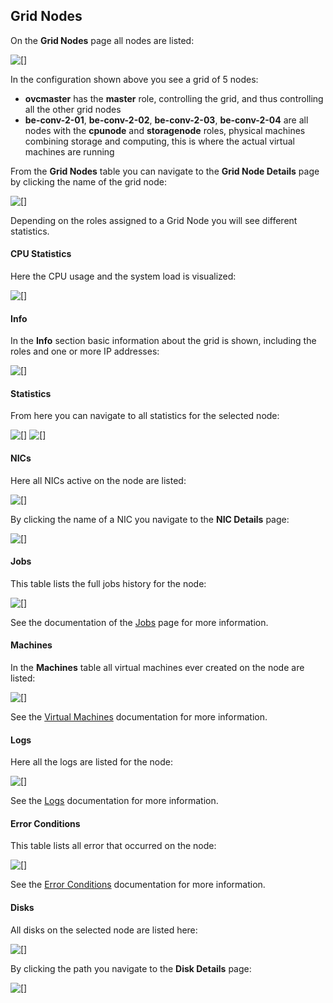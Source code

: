 ## Grid Nodes

On the **Grid Nodes** page all nodes are listed:

![[]](GridNodes.png)

In the configuration shown above you see a grid of 5 nodes:
- **ovcmaster** has the **master** role, controlling the grid, and thus controlling all the other grid nodes
- **be-conv-2-01**, **be-conv-2-02**, **be-conv-2-03**, **be-conv-2-04** are all nodes with the **cpunode** and **storagenode** roles, physical machines combining storage and computing, this is where the actual virtual machines are running


From the **Grid Nodes** table you can navigate to the **Grid Node Details** page by clicking the name of the grid node:

![[]](GridNodeDetails.png)

Depending on the roles assigned to a Grid Node you will see different statistics.

#### CPU Statistics

Here the CPU usage and the system load is visualized:

![[]](CPUStatistics.png)

#### Info

In the **Info** section basic information about the grid is shown, including the roles and one or more IP addresses:

![[]](Info.png)

#### Statistics

From here you can navigate to all statistics for the selected node:

![[]](MoreStatistics1.png)
![[]](MoreStatistics2.png)

#### NICs

Here all NICs active on the node are listed:

![[]](NICs.png)

By clicking the name of a NIC you navigate to the **NIC Details** page:

![[]](NICDetails.png)

#### Jobs

This table lists the full jobs history for the node:

![[]](Jobs.png)

See the documentation of the [Jobs](../Jobs/Jobs.md) page for more information.

#### Machines

In the **Machines** table all virtual machines ever created on the node are listed:

![[]](Machines.png)

See the [Virtual Machines](../VirtualMachines/VirtualMachines.md) documentation for more information.

#### Logs

Here all the logs are listed for the node:

![[]](Logs.png)

See the [Logs](../Logs/Logs.md) documentation for more information.


#### Error Conditions

This table lists all error that occurred on the node:

![[]](ECOs.png)

See the [Error Conditions](../ErrorConditions/ErrorConditions.md) documentation for more information.

#### Disks

All disks on the selected node are listed here:

![[]](Disks.png)

By clicking the path you navigate to the **Disk Details** page:

![[]](DiskDetails.png)
